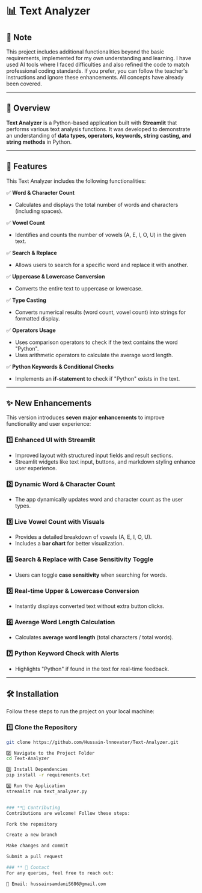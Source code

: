 # 📊 Text Analyzer

## 📝 Note  
This project includes additional functionalities beyond the basic requirements, implemented for my own understanding and learning. I have used AI tools where I faced difficulties and also refined the code to match professional coding standards. If you prefer, you can follow the teacher's instructions and ignore these enhancements. All concepts have already been covered.

---

## 🌟 Overview  
**Text Analyzer** is a Python-based application built with **Streamlit** that performs various text analysis functions. It was developed to demonstrate an understanding of **data types, operators, keywords, string casting, and string methods** in Python.

---

## 🚀 Features  
This Text Analyzer includes the following functionalities:

✅ **Word & Character Count**  
- Calculates and displays the total number of words and characters (including spaces).  

✅ **Vowel Count**  
- Identifies and counts the number of vowels (A, E, I, O, U) in the given text.  

✅ **Search & Replace**  
- Allows users to search for a specific word and replace it with another.  

✅ **Uppercase & Lowercase Conversion**  
- Converts the entire text to uppercase or lowercase.  

✅ **Type Casting**  
- Converts numerical results (word count, vowel count) into strings for formatted display.  

✅ **Operators Usage**  
- Uses comparison operators to check if the text contains the word "Python".  
- Uses arithmetic operators to calculate the average word length.  

✅ **Python Keywords & Conditional Checks**  
- Implements an **if-statement** to check if "Python" exists in the text.  

---

## ✨ New Enhancements  
This version introduces **seven major enhancements** to improve functionality and user experience:  

### **1️⃣ Enhanced UI with Streamlit**  
- Improved layout with structured input fields and result sections.  
- Streamlit widgets like text input, buttons, and markdown styling enhance user experience.  

### **2️⃣ Dynamic Word & Character Count**  
- The app dynamically updates word and character count as the user types.  

### **3️⃣ Live Vowel Count with Visuals**  
- Provides a detailed breakdown of vowels (A, E, I, O, U).  
- Includes a **bar chart** for better visualization.  

### **4️⃣ Search & Replace with Case Sensitivity Toggle**  
- Users can toggle **case sensitivity** when searching for words.  

### **5️⃣ Real-time Upper & Lowercase Conversion**  
- Instantly displays converted text without extra button clicks.  

### **6️⃣ Average Word Length Calculation**  
- Calculates **average word length** (total characters / total words).  

### **7️⃣ Python Keyword Check with Alerts**  
- Highlights "Python" if found in the text for real-time feedback.  

---

## 🛠 Installation  
Follow these steps to run the project on your local machine:

### **1️⃣ Clone the Repository**  
```bash
git clone https://github.com/Hussain-lnnovator/Text-Analyzer.git

2️⃣ Navigate to the Project Folder
cd Text-Analyzer

3️⃣ Install Dependencies
pip install -r requirements.txt

4️⃣ Run the Application
streamlit run text_analyzer.py


### **👥 Contributing
Contributions are welcome! Follow these steps:

Fork the repository

Create a new branch

Make changes and commit

Submit a pull request

### ** 📩 Contact
For any queries, feel free to reach out:

📧 Email: hussainsamdaniS686@gmail.com
